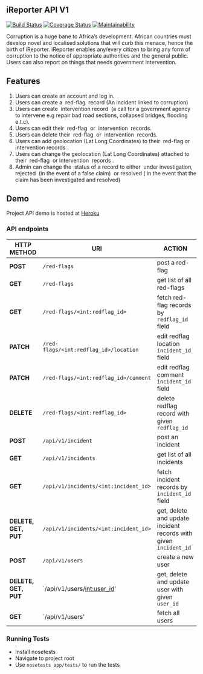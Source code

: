 ## iReporter API V1


[![Build Status](https://travis-ci.org/Elisha-Misoi/iReporter_V1.svg?branch=develop)](https://travis-ci.org/Elisha-Misoi/iReporter_V1) [![Coverage Status](https://coveralls.io/repos/github/Elisha-Misoi/iReporter_V1/badge.svg?branch=develop)](https://coveralls.io/github/Elisha-Misoi/iReporter_V1)
[![Maintainability](https://api.codeclimate.com/v1/badges/a99a88d28ad37a79dbf6/maintainability)](https://codeclimate.com/github/codeclimate/codeclimate/maintainability)

Corruption is a huge bane to Africa’s development. African countries must develop novel and localised solutions that will curb this menace, hence the birth of iReporter. iReporter enables any/every citizen to bring any form of corruption to the notice of appropriate authorities and the general public. Users can also report on things that needs government intervention.


## Features
1. Users can create an account and log in.
2. Users can create a ​ red-flag ​ record (An incident linked to corruption)
3. Users can create ​ intervention​​ record​ ​ (a call for a government agency to intervene e.g repair bad road sections, collapsed bridges, flooding e.t.c).
4. Users can edit their ​ red-flag ​ or ​ intervention ​ records.
5. Users can delete their ​ red-flag ​ or ​ intervention ​ records.
6. Users can add geolocation (Lat Long Coordinates) to their ​ red-flag ​ or ​ intervention records​ .
7. Users can change the geolocation (Lat Long Coordinates) attached to their ​ red-flag ​ or intervention ​ records​ .
8. Admin can change the ​ status​​ of a record to either ​ under investigation, rejected ​ (in the event of a false claim)​ ​ or​ resolved ( ​ in the event that the claim has been investigated and resolved)​

## Demo

Project API demo is hosted at [Heroku](https://ireporter-api-v1.herokuapp.com)

### API endpoints

| **HTTP METHOD**   | **URI**  | **ACTION** |
|---|---|---|
|  **POST** |  `/red-flags` | post a red-flag |
|  **GET** |  `/red-flags` | get list of all red-flags |
|  **GET** |  `/red-flags/<int:redflag_id>` | fetch red-flag records by `redflag_id` field |
|  **PATCH** |  `/red-flags/<int:redflag_id>/location` | edit redflag location `incident_id` field |
|  **PATCH** |  `/red-flags/<int:redflag_id>/comment` | edit redflag comment `incident_id` field |
| **DELETE**  |  `/red-flags/<int:redflag_id>` | delete redflag record with given `redflag_id` |
|  **POST** |  `/api/v1/incident` | post an incident |
|  **GET** |  `/api/v1/incidents` | get list of all incidents |
|  **GET** |  `/api/v1/incidents/<int:incident_id>` | fetch incident records by `incident_id` field |
| **DELETE, GET, PUT**  |  `/api/v1/incidents/<int:incident_id>` | get, delete and update incident records with given `incident_id` |
|  **POST** |  `/api/v1/users` | create a new user |
|  **DELETE, GET, PUT** |  `/api/v1/users/<int:user_id>'  | get, delete and update user with given `user_id`|
|  **GET** |  `/api/v1/users' | fetch all users |


### Running Tests
- Install nosetests
- Navigate to project root
- Use `nosetests app/tests/` to run the tests